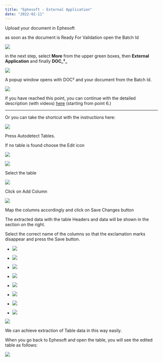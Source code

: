 ```yaml
---
title: "Ephesoft - External Application"
date: "2022-02-11"
---
```


Upload your document in Ephesoft

as soon as the document is Ready For Validation open the Batch Id

![](/_images/doc2/Ephesoft_open-Batch-1024x584.png)

in the next step, select **More** from the upper green boxes, then **External Application** and finally **DOC_²_**

![](/_images/doc2/Ephsoft_External-Application-1024x583.png)

A popup window opens with DOC² and your document from the Batch Id.

![](/_images/doc2/External-Application-DOC²_EN-1024x640.png)

If you have reached this point, you can continue with the detailed description (with videos) [here](https://docs.cloudintegration.eu/docs/doc2app/table-train/) (starting from point 6.)

* * *

Or you can take the shortcut with the instructions here:

![](/_images/doc2/DOC²_Autodetect-Table_EN-1024x550.png)

Press Autodetect Tables.

If no table is found choose the Edit icon

![](/_images/doc2/DOC²_Edit-Table_EN-1024x549.png)

![](/_images/doc2/DOC²_Select-table_EN-1024x549.png)

Select the table

![](/_images/doc2/DOC²_Add-column_EN-1024x549.png)

Click on Add Column

![](/_images/doc2/DOC²_map-columns-and-save_EN-1024x550.png)

Map the columns accordingly and click on Save Changes button

The extracted data with the table Headers and data will be shown in the section on the right.

Select the correct name of the columns so that the exclamation marks disappear and press the Save button.

- ![](/_images/doc2/DOC²_POS-NO-3-1024x551.png)
    
- ![](/_images/doc2/DOC²_QTY-3-1024x548.png)
    

- ![](/_images/doc2/DOC²_CAT-NO-SIZE-4-1024x549.png)
    
- ![](/_images/doc2/DOC²_YOUR-POS-NO-4-1024x548.png)
    

- ![](/_images/doc2/DOC²_MATERIAL-DESCRIPTION-4-1024x550.png)
    
- ![](/_images/doc2/DOC²_UNIT-PRICE-2-1024x548.png)
    

- ![](/_images/doc2/DOC²_DISCOUNT-2-1024x549.png)
    
- ![](/_images/doc2/DOC²_TOTAL-EUR-2-1024x549.png)
    

![](/_images/doc2/DOC²_final-save_EN-1024x549.png)

We can achieve extraction of Table data in this way easily.

When you go back to Ephesoft and open the table, you will see the edited table as follows:

![](/_images/doc2/Ephesoft_Table-1024x640.png)
